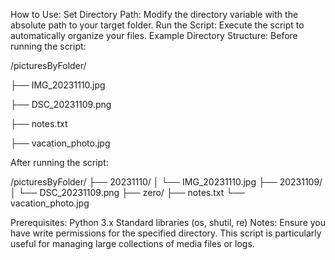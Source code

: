 How to Use:
Set Directory Path: Modify the directory variable with the absolute path to your target folder.
Run the Script: Execute the script to automatically organize your files.
Example Directory Structure:
Before running the script:

/picturesByFolder/

  ├── IMG_20231110.jpg
  
  ├── DSC_20231109.png
  
  ├── notes.txt
  
  ├── vacation_photo.jpg


After running the script:

/picturesByFolder/
    ├── 20231110/
    │     └── IMG_20231110.jpg
    ├── 20231109/
    │     └── DSC_20231109.png
    ├── zero/
        ├── notes.txt
        └── vacation_photo.jpg
        

Prerequisites:
Python 3.x
Standard libraries (os, shutil, re)
Notes:
Ensure you have write permissions for the specified directory.
This script is particularly useful for managing large collections of media files or logs.
